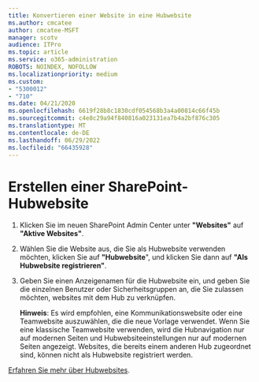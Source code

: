 ```yaml
---
title: Konvertieren einer Website in eine Hubwebsite
ms.author: cmcatee
author: cmcatee-MSFT
manager: scotv
audience: ITPro
ms.topic: article
ms.service: o365-administration
ROBOTS: NOINDEX, NOFOLLOW
ms.localizationpriority: medium
ms.custom:
- "5300012"
- "710"
ms.date: 04/21/2020
ms.openlocfilehash: 6619f28b8c1830cdf054568b3a4a00814c66f45b
ms.sourcegitcommit: c4e8c29a94f840816a023131ea7b4a2bf876c305
ms.translationtype: MT
ms.contentlocale: de-DE
ms.lasthandoff: 06/29/2022
ms.locfileid: "66435928"
---
```

# <a name="create-a-sharepoint-hub-site"></a>Erstellen einer SharePoint-Hubwebsite

1. Klicken Sie im neuen SharePoint Admin Center unter **"Websites"** auf **"Aktive Websites"**.

2. Wählen Sie die Website aus, die Sie als Hubwebsite verwenden möchten, klicken Sie auf **"Hubwebsite**", und klicken Sie dann auf **"Als Hubwebsite registrieren"**.

3. Geben Sie einen Anzeigenamen für die Hubwebsite ein, und geben Sie die einzelnen Benutzer oder Sicherheitsgruppen an, die Sie zulassen möchten, websites mit dem Hub zu verknüpfen.

    **Hinweis**: Es wird empfohlen, eine Kommunikationswebsite oder eine Teamwebsite auszuwählen, die die neue Vorlage verwendet. Wenn Sie eine klassische Teamwebsite verwenden, wird die Hubnavigation nur auf modernen Seiten und Hubwebsiteeinstellungen nur auf modernen Seiten angezeigt. Websites, die bereits einem anderen Hub zugeordnet sind, können nicht als Hubwebsite registriert werden.
  
[Erfahren Sie mehr über Hubwebsites](https://go.microsoft.com/fwlink/?linkid=869149).
  